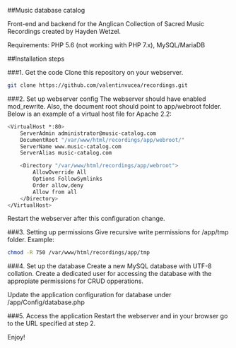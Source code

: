 ##Music database catalog

Front-end and backend for the Anglican Collection of Sacred Music Recordings created by Hayden Wetzel.

Requirements: PHP 5.6 (not working with PHP 7.x), MySQL/MariaDB

##Installation steps

###1. Get the code
Clone this repository on your webserver.
```bash
git clone https://github.com/valentinvucea/recordings.git
```
###2. Set up webserver config
The webserver should have enabled mod_rewrite. Also, the document root should point to app/webroot folder. Below is an example of a virtual host file for Apache 2.2:
```bash
<VirtualHost *:80>
    ServerAdmin administrator@music-catalog.com
    DocumentRoot "/var/www/html/recordings/app/webroot/"
    ServerName www.music-catalog.com
    ServerAlias music-catalog.com

    <Directory "/var/www/html/recordings/app/webroot">
        AllowOverride All
        Options FollowSymlinks
        Order allow,deny
        Allow from all
    </Directory>
</VirtualHost>
```
Restart the webserver after this configuration change.

###3. Setting up permissions
Give recursive write permissions for /app/tmp folder. Example:
```bash
chmod -R 750 /var/www/html/recordings/app/tmp
```
###4. Set up the database
Create a new MySQL database with UTF-8 collation. Create a dedicated user for accessing the database with the appropiate permissions for CRUD opperations.

Update the application configuration for database under /app/Config/database.php

###5. Access the application
Restart the webserver and in your browser go to the URL specified at step 2.

Enjoy!